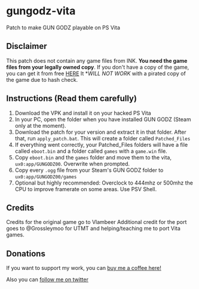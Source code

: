 # gungodz-vita
Patch to make GUN GODZ playable on PS Vita

###

## Disclaimer
This patch does not contain any game files from INK. **You need the game files from your legally owned copy**.
If you don't have a copy of the game, you can get it from free [HERE](https://store.steampowered.com/app/522940/GUN_GODZ/)
It **WILL NOT WORK* with a pirated copy of the game due to hash check.

## Instructions (Read them carefully)
1. Download the VPK and install it on your hacked PS Vita
2. In your PC, open the folder when you have installed GUN GODZ (Steam only at the moment).
3. Download the patch for your version and extract it in that folder. After that, run `apply_patch.bat`. This will create a folder called `Patched_Files`
4. If everything went correctly, your Patched_Files folders will have a file called `eboot.bin` and a folder called `games` with a `game.win` file.
5. Copy `eboot.bin` and the `games` folder and move them to the vita, `ux0:app/GUNGODZ00`. Overwrite when prompted. 
6. Copy every `.ogg` file from your Steam's GUN GODZ folder to `ux0:app/GUNGODZ00/games`
7. Optional but highly recommended: Overclock to 444mhz or 500mhz the CPU to improve framerate on some areas. Use PSV Shell.

## Credits
Credits for the original game go to Vlambeer
Additional credit for the port goes to @Grossleymoo for UTMT and helping/teaching me to port Vita games.

## Donations
If you want to support my work, you can [buy me a coffee here!](https://www.buymeacoffee.com/m1s3ry)

Also you can [follow me on twitter](https://www.twitter.com/m1s3ry_)
